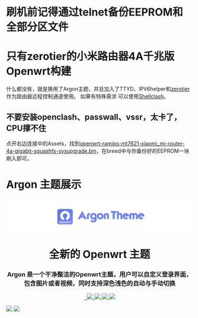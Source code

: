 # 刷机前记得通过telnet备份EEPROM和全部分区文件


# 只有zerotier的小米路由器4A千兆版Openwrt构建
什么都没有，就是换用了Argon主题，并且加入了TTYD、IPV6helper和[zerotier](https://www.zerotier.com/)作为路由器远程控制通道使用。
如果有特殊需求 可以使用[Shellclash](https://github.com/juewuy/ShellClash/blob/master/README_CN.md)。


## 不要安装openclash、passwall、vssr，太卡了，CPU撑不住


点开右边连接中的Assets，找到[openwrt-ramips-mt7621-xiaomi_mi-router-4a-gigabit-squashfs-sysupgrade.bin](https://github.com/lxc368/MI4A-G_Openwrt/releases)，在breed中与你备份好的EEPROM一块刷入即可。

# Argon 主题展示

<div align="center">
  <img src="https://raw.githubusercontent.com/jerrykuku/staff/master/argon_title2.png"  >
  <h1 align="center">
   全新的 Openwrt 主题
  </h1>
    <h3 align="center">
    Argon 是一个干净整洁的Openwrt主题，用户可以自定义登录界面，<br>包含图片或者视频，同时支持深色浅色的自动与手动切换
  </h3>

  <a href="/LICENSE">
    <img src="https://img.shields.io/github/license/jerrykuku/luci-theme-argon?style=flat-square&a=1" alt="">
  </a><a href="https://github.com/jerrykuku/luci-theme-argon/pulls">
    <img src="https://img.shields.io/badge/PRs-welcome-brightgreen.svg?style=flat-square" alt="">
  </a><a href="https://github.com/jerrykuku/luci-theme-argon/issues/new">
    <img src="https://img.shields.io/badge/Issues-welcome-brightgreen.svg?style=flat-square">
  </a><a href="https://github.com/jerrykuku/luci-theme-argon/releases">
    <img src="https://img.shields.io/github/release/jerrykuku/luci-theme-argon.svg?style=flat-square">
  </a><a href="hhttps://github.com/jerrykuku/luci-theme-argon/releases">
    <img src="https://img.shields.io/github/downloads/jerrykuku/luci-theme-argon/total?style=flat-square">
  </a><a href="https://t.me/jerryk6">
    <img src="https://img.shields.io/badge/Contact-telegram-blue?style=flat-square">
  </a> 
</div>

![](/Screenshots/screenshot_pc.jpg)
![](/Screenshots/screenshot_phone.jpg)

